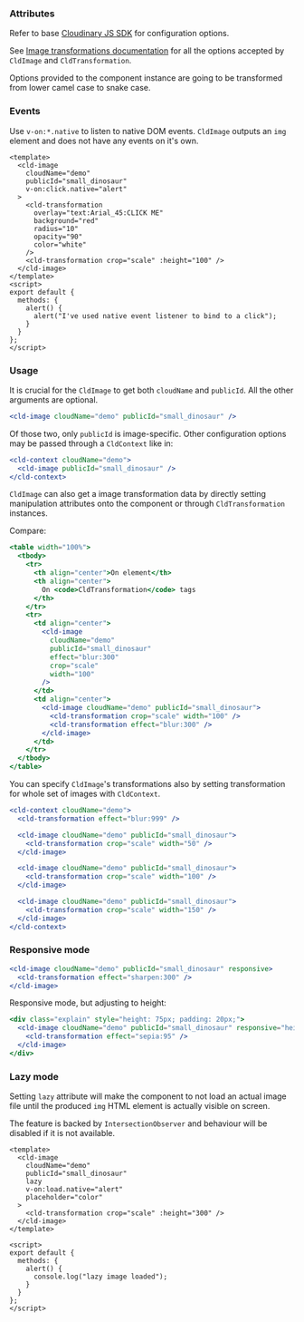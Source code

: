 ### Attributes

Refer to base [Cloudinary JS SDK](https://github.com/cloudinary/cloudinary_js#configuration) for configuration options.

See [Image transformations documentation](http://cloudinary.com/documentation/image_transformations) for all the options accepted by `CldImage` and `CldTransformation`.

Options provided to the component instance are going to be transformed from lower camel case to snake case.

### Events

Use `v-on:*.native` to listen to native DOM events. `CldImage` outputs an `img` element and does not have any events on it's own.

```vue
<template>
  <cld-image
    cloudName="demo"
    publicId="small_dinosaur"
    v-on:click.native="alert"
  >
    <cld-transformation
      overlay="text:Arial_45:CLICK ME"
      background="red"
      radius="10"
      opacity="90"
      color="white"
    />
    <cld-transformation crop="scale" :height="100" />
  </cld-image>
</template>
<script>
export default {
  methods: {
    alert() {
      alert("I've used native event listener to bind to a click");
    }
  }
};
</script>
```

### Usage

It is crucial for the `CldImage` to get both `cloudName` and `publicId`. All the other arguments are optional.

```jsx
<cld-image cloudName="demo" publicId="small_dinosaur" />
```

Of those two, only `publicId` is image-specific. Other configuration options may be passed through a `CldContext` like in:

```jsx
<cld-context cloudName="demo">
  <cld-image publicId="small_dinosaur" />
</cld-context>
```

`CldImage` can also get a image transformation data by directly setting manipulation attributes onto the component or through `CldTransformation` instances.

Compare:

```jsx
<table width="100%">
  <tbody>
    <tr>
      <th align="center">On element</th>
      <th align="center">
        On <code>CldTransformation</code> tags
      </th>
    </tr>
    <tr>
      <td align="center">
        <cld-image
          cloudName="demo"
          publicId="small_dinosaur"
          effect="blur:300"
          crop="scale"
          width="100"
        />
      </td>
      <td align="center">
        <cld-image cloudName="demo" publicId="small_dinosaur">
          <cld-transformation crop="scale" width="100" />
          <cld-transformation effect="blur:300" />
        </cld-image>
      </td>
    </tr>
  </tbody>
</table>
```

You can specify `CldImage`'s transformations also by setting transformation for whole set of images with `CldContext`.

```jsx
<cld-context cloudName="demo">
  <cld-transformation effect="blur:999" />

  <cld-image cloudName="demo" publicId="small_dinosaur">
    <cld-transformation crop="scale" width="50" />
  </cld-image>

  <cld-image cloudName="demo" publicId="small_dinosaur">
    <cld-transformation crop="scale" width="100" />
  </cld-image>

  <cld-image cloudName="demo" publicId="small_dinosaur">
    <cld-transformation crop="scale" width="150" />
  </cld-image>
</cld-context>
```

### Responsive mode

```jsx
<cld-image cloudName="demo" publicId="small_dinosaur" responsive>
  <cld-transformation effect="sharpen:300" />
</cld-image>
```

Responsive mode, but adjusting to height:

```jsx
<div class="explain" style="height: 75px; padding: 20px;">
  <cld-image cloudName="demo" publicId="small_dinosaur" responsive="height">
    <cld-transformation effect="sepia:95" />
  </cld-image>
</div>
```

### Lazy mode

Setting `lazy` attribute will make the component to not load an actual image file until the produced `img` HTML element is actually visible on screen.

The feature is backed by `IntersectionObserver` and behaviour will be disabled if it is not available.

```vue
<template>
  <cld-image
    cloudName="demo"
    publicId="small_dinosaur"
    lazy
    v-on:load.native="alert"
    placeholder="color"
  >
    <cld-transformation crop="scale" :height="300" />
  </cld-image>
</template>

<script>
export default {
  methods: {
    alert() {
      console.log("lazy image loaded");
    }
  }
};
</script>
```
